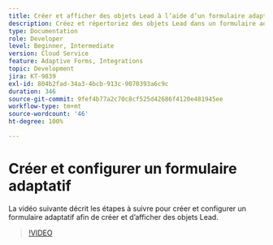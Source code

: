 ```yaml
---
title: Créer et afficher des objets Lead à l’aide d’un formulaire adaptatif
description: Créez et répertoriez des objets Lead dans un formulaire adaptatif à l’aide de l’intégration dynamique.
type: Documentation
role: Developer
level: Beginner, Intermediate
version: Cloud Service
feature: Adaptive Forms, Integrations
topic: Development
jira: KT-9839
exl-id: 804b2fad-34a3-4bcb-913c-9070393a6c9c
duration: 346
source-git-commit: 9fef4b77a2c70c8cf525d42686f4120e481945ee
workflow-type: tm+mt
source-wordcount: '46'
ht-degree: 100%

---
```


# Créer et configurer un formulaire adaptatif


La vidéo suivante décrit les étapes à suivre pour créer et configurer un formulaire adaptatif afin de créer et d’afficher des objets Lead.

>[!VIDEO](https://video.tv.adobe.com/v/340791?quality=12&learn=on)
